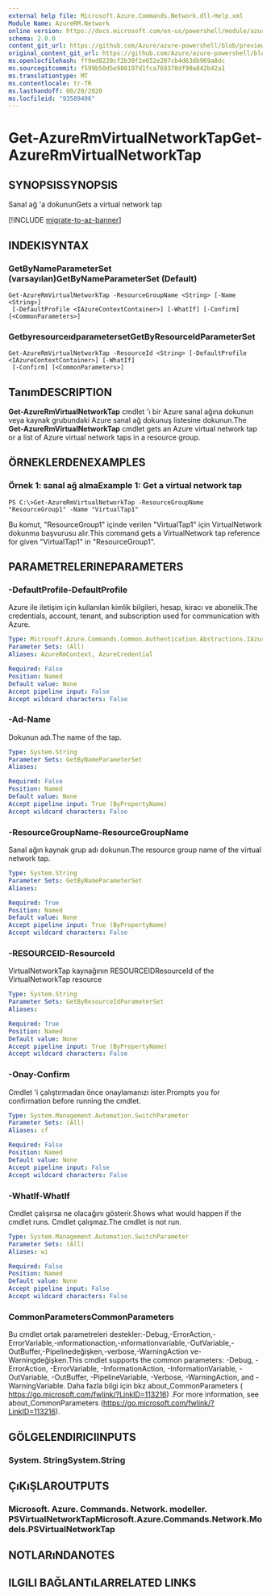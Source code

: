 ```yaml
---
external help file: Microsoft.Azure.Commands.Network.dll-Help.xml
Module Name: AzureRM.Network
online version: https://docs.microsoft.com/en-us/powershell/module/azurerm.network/get-azurermvirtualnetworktap
schema: 2.0.0
content_git_url: https://github.com/Azure/azure-powershell/blob/preview/src/ResourceManager/Network/Commands.Network/help/Get-AzureRmVirtualNetworkTap.md
original_content_git_url: https://github.com/Azure/azure-powershell/blob/preview/src/ResourceManager/Network/Commands.Network/help/Get-AzureRmVirtualNetworkTap.md
ms.openlocfilehash: ff9ed8220cf2b30f2e652e207cb4d63db969a8dc
ms.sourcegitcommit: f599b50d5e980197d1fca769378df90a842b42a1
ms.translationtype: MT
ms.contentlocale: tr-TR
ms.lasthandoff: 08/20/2020
ms.locfileid: "93589496"
---
```

# <span data-ttu-id="1a7b5-101">Get-AzureRmVirtualNetworkTap</span><span class="sxs-lookup"><span data-stu-id="1a7b5-101">Get-AzureRmVirtualNetworkTap</span></span>

## <span data-ttu-id="1a7b5-102">SYNOPSIS</span><span class="sxs-lookup"><span data-stu-id="1a7b5-102">SYNOPSIS</span></span>
<span data-ttu-id="1a7b5-103">Sanal ağ 'a dokunun</span><span class="sxs-lookup"><span data-stu-id="1a7b5-103">Gets a virtual network tap</span></span>

[!INCLUDE [migrate-to-az-banner](../../includes/migrate-to-az-banner.md)]

## <span data-ttu-id="1a7b5-104">INDEKI</span><span class="sxs-lookup"><span data-stu-id="1a7b5-104">SYNTAX</span></span>

### <span data-ttu-id="1a7b5-105">GetByNameParameterSet (varsayılan)</span><span class="sxs-lookup"><span data-stu-id="1a7b5-105">GetByNameParameterSet (Default)</span></span>
```
Get-AzureRmVirtualNetworkTap -ResourceGroupName <String> [-Name <String>]
 [-DefaultProfile <IAzureContextContainer>] [-WhatIf] [-Confirm] [<CommonParameters>]
```

### <span data-ttu-id="1a7b5-106">Getbyresourceıdparameterset</span><span class="sxs-lookup"><span data-stu-id="1a7b5-106">GetByResourceIdParameterSet</span></span>
```
Get-AzureRmVirtualNetworkTap -ResourceId <String> [-DefaultProfile <IAzureContextContainer>] [-WhatIf]
 [-Confirm] [<CommonParameters>]
```

## <span data-ttu-id="1a7b5-107">Tanım</span><span class="sxs-lookup"><span data-stu-id="1a7b5-107">DESCRIPTION</span></span>
<span data-ttu-id="1a7b5-108">**Get-AzureRmVirtualNetworkTap** cmdlet 'ı bir Azure sanal ağına dokunun veya kaynak grubundaki Azure sanal ağ dokunuş listesine dokunun.</span><span class="sxs-lookup"><span data-stu-id="1a7b5-108">The **Get-AzureRmVirtualNetworkTap** cmdlet gets an Azure virtual network tap or a list of Azure virtual network taps in a resource group.</span></span>

## <span data-ttu-id="1a7b5-109">ÖRNEKLERDEN</span><span class="sxs-lookup"><span data-stu-id="1a7b5-109">EXAMPLES</span></span>

### <span data-ttu-id="1a7b5-110">Örnek 1: sanal ağ alma</span><span class="sxs-lookup"><span data-stu-id="1a7b5-110">Example 1: Get a virtual network tap</span></span>
```
PS C:\>Get-AzureRmVirtualNetworkTap -ResourceGroupName "ResourceGroup1" -Name "VirtualTap1"
```

<span data-ttu-id="1a7b5-111">Bu komut, "ResourceGroup1" içinde verilen "VirtualTap1" için VirtualNetwork dokunma başvurusu alır.</span><span class="sxs-lookup"><span data-stu-id="1a7b5-111">This command gets a VirtualNetwork tap reference for given "VirtualTap1" in "ResourceGroup1".</span></span>

## <span data-ttu-id="1a7b5-112">PARAMETRELERINE</span><span class="sxs-lookup"><span data-stu-id="1a7b5-112">PARAMETERS</span></span>

### <span data-ttu-id="1a7b5-113">-DefaultProfile</span><span class="sxs-lookup"><span data-stu-id="1a7b5-113">-DefaultProfile</span></span>
<span data-ttu-id="1a7b5-114">Azure ile iletişim için kullanılan kimlik bilgileri, hesap, kiracı ve abonelik.</span><span class="sxs-lookup"><span data-stu-id="1a7b5-114">The credentials, account, tenant, and subscription used for communication with Azure.</span></span>

```yaml
Type: Microsoft.Azure.Commands.Common.Authentication.Abstractions.IAzureContextContainer
Parameter Sets: (All)
Aliases: AzureRmContext, AzureCredential

Required: False
Position: Named
Default value: None
Accept pipeline input: False
Accept wildcard characters: False
```

### <span data-ttu-id="1a7b5-115">-Ad</span><span class="sxs-lookup"><span data-stu-id="1a7b5-115">-Name</span></span>
<span data-ttu-id="1a7b5-116">Dokunun adı.</span><span class="sxs-lookup"><span data-stu-id="1a7b5-116">The name of the tap.</span></span>

```yaml
Type: System.String
Parameter Sets: GetByNameParameterSet
Aliases:

Required: False
Position: Named
Default value: None
Accept pipeline input: True (ByPropertyName)
Accept wildcard characters: False
```

### <span data-ttu-id="1a7b5-117">-ResourceGroupName</span><span class="sxs-lookup"><span data-stu-id="1a7b5-117">-ResourceGroupName</span></span>
<span data-ttu-id="1a7b5-118">Sanal ağın kaynak grup adı dokunun.</span><span class="sxs-lookup"><span data-stu-id="1a7b5-118">The resource group name of the virtual network tap.</span></span>

```yaml
Type: System.String
Parameter Sets: GetByNameParameterSet
Aliases:

Required: True
Position: Named
Default value: None
Accept pipeline input: True (ByPropertyName)
Accept wildcard characters: False
```

### <span data-ttu-id="1a7b5-119">-RESOURCEID</span><span class="sxs-lookup"><span data-stu-id="1a7b5-119">-ResourceId</span></span>
<span data-ttu-id="1a7b5-120">VirtualNetworkTap kaynağının RESOURCEID</span><span class="sxs-lookup"><span data-stu-id="1a7b5-120">ResourceId of the VirtualNetworkTap resource</span></span>

```yaml
Type: System.String
Parameter Sets: GetByResourceIdParameterSet
Aliases:

Required: True
Position: Named
Default value: None
Accept pipeline input: True (ByPropertyName)
Accept wildcard characters: False
```

### <span data-ttu-id="1a7b5-121">-Onay</span><span class="sxs-lookup"><span data-stu-id="1a7b5-121">-Confirm</span></span>
<span data-ttu-id="1a7b5-122">Cmdlet 'i çalıştırmadan önce onaylamanızı ister.</span><span class="sxs-lookup"><span data-stu-id="1a7b5-122">Prompts you for confirmation before running the cmdlet.</span></span>

```yaml
Type: System.Management.Automation.SwitchParameter
Parameter Sets: (All)
Aliases: cf

Required: False
Position: Named
Default value: None
Accept pipeline input: False
Accept wildcard characters: False
```

### <span data-ttu-id="1a7b5-123">-WhatIf</span><span class="sxs-lookup"><span data-stu-id="1a7b5-123">-WhatIf</span></span>
<span data-ttu-id="1a7b5-124">Cmdlet çalışırsa ne olacağını gösterir.</span><span class="sxs-lookup"><span data-stu-id="1a7b5-124">Shows what would happen if the cmdlet runs.</span></span> <span data-ttu-id="1a7b5-125">Cmdlet çalışmaz.</span><span class="sxs-lookup"><span data-stu-id="1a7b5-125">The cmdlet is not run.</span></span>

```yaml
Type: System.Management.Automation.SwitchParameter
Parameter Sets: (All)
Aliases: wi

Required: False
Position: Named
Default value: None
Accept pipeline input: False
Accept wildcard characters: False
```

### <span data-ttu-id="1a7b5-126">CommonParameters</span><span class="sxs-lookup"><span data-stu-id="1a7b5-126">CommonParameters</span></span>
<span data-ttu-id="1a7b5-127">Bu cmdlet ortak parametreleri destekler:-Debug,-ErrorAction,-ErrorVariable,-ınformationaction,-ınformationvariable,-OutVariable,-OutBuffer,-Pipelinedeğişken,-verbose,-WarningAction ve-Warningdeğişken.</span><span class="sxs-lookup"><span data-stu-id="1a7b5-127">This cmdlet supports the common parameters: -Debug, -ErrorAction, -ErrorVariable, -InformationAction, -InformationVariable, -OutVariable, -OutBuffer, -PipelineVariable, -Verbose, -WarningAction, and -WarningVariable.</span></span> <span data-ttu-id="1a7b5-128">Daha fazla bilgi için bkz about_CommonParameters ( https://go.microsoft.com/fwlink/?LinkID=113216) .</span><span class="sxs-lookup"><span data-stu-id="1a7b5-128">For more information, see about_CommonParameters (https://go.microsoft.com/fwlink/?LinkID=113216).</span></span>

## <span data-ttu-id="1a7b5-129">GÖLGELENDIRICI</span><span class="sxs-lookup"><span data-stu-id="1a7b5-129">INPUTS</span></span>

### <span data-ttu-id="1a7b5-130">System. String</span><span class="sxs-lookup"><span data-stu-id="1a7b5-130">System.String</span></span>

## <span data-ttu-id="1a7b5-131">ÇıKıŞLAR</span><span class="sxs-lookup"><span data-stu-id="1a7b5-131">OUTPUTS</span></span>

### <span data-ttu-id="1a7b5-132">Microsoft. Azure. Commands. Network. modeller. PSVirtualNetworkTap</span><span class="sxs-lookup"><span data-stu-id="1a7b5-132">Microsoft.Azure.Commands.Network.Models.PSVirtualNetworkTap</span></span>

## <span data-ttu-id="1a7b5-133">NOTLARıNDA</span><span class="sxs-lookup"><span data-stu-id="1a7b5-133">NOTES</span></span>

## <span data-ttu-id="1a7b5-134">ILGILI BAĞLANTıLAR</span><span class="sxs-lookup"><span data-stu-id="1a7b5-134">RELATED LINKS</span></span>
